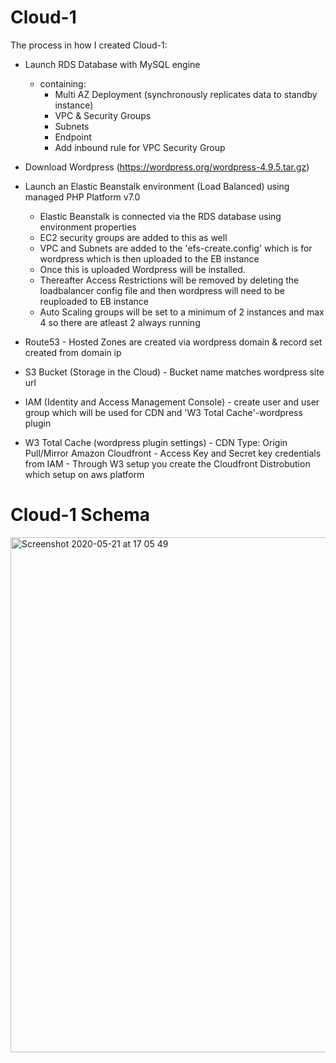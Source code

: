 # Cloud-1

The process in how I created Cloud-1:

- Launch RDS Database with MySQL engine
   - containing:
      - Multi AZ Deployment (synchronously replicates data to standby instance)
      - VPC & Security Groups
      - Subnets
      - Endpoint
      - Add inbound rule for VPC Security Group
      
- Download Wordpress (https://wordpress.org/wordpress-4.9.5.tar.gz)

- Launch an Elastic Beanstalk environment (Load Balanced) using managed PHP Platform v7.0
     - Elastic Beanstalk is connected via the RDS database using environment properties
     - EC2 security groups are added to this as well
     - VPC and Subnets are added to the 'efs-create.config' which is for wordpress which is
       then uploaded to the EB instance
     - Once this is uploaded Wordpress will be installed.
     - Thereafter Access Restrictions will be removed by deleting the loadbalancer config file
       and then wordpress will need to be reuploaded to EB instance
     - Auto Scaling groups will be set to a minimum of 2 instances and max 4 so there are atleast 2 always running

- Route53
      - Hosted Zones are created via wordpress domain & record set created from domain ip

- S3 Bucket (Storage in the Cloud)
      - Bucket name matches wordpress site url

- IAM (Identity and Access Management Console)
      - create user and user group which will be used for CDN and 'W3 Total Cache'-wordpress plugin

- W3 Total Cache (wordpress plugin settings)
      - CDN Type: Origin Pull/Mirror Amazon Cloudfront
      - Access Key and Secret key credentials from IAM
      - Through W3 setup you create the Cloudfront Distrobution which setup on aws platform
      
      
# Cloud-1 Schema     
<img width="824" alt="Screenshot 2020-05-21 at 17 05 49" src="https://user-images.githubusercontent.com/39004363/82573638-50b23280-9b86-11ea-90f6-c938ff832f61.png">

